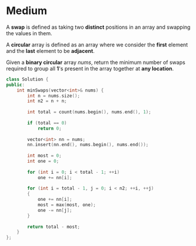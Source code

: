 # Medium

A **swap** is defined as taking two **distinct** positions in an array and swapping the values in them.

A **circular** array is defined as an array where we consider the **first** element and the **last** element to be **adjacent**.

Given a **binary circular** array *nums*, return the minimum number of swaps required to group all **1**'s present in the array together at **any location**.

```cpp
class Solution {
public:
    int minSwaps(vector<int>& nums) {
        int n = nums.size();
        int n2 = n + n;
        
        int total = count(nums.begin(), nums.end(), 1);
        
        if (total == 0)
            return 0;
        
        vector<int> nn = nums;
        nn.insert(nn.end(), nums.begin(), nums.end());
        
        int most = 0;
        int one = 0;
        
        for (int i = 0; i < total - 1; ++i)
            one += nn[i];
        
        for (int i = total - 1, j = 0; i < n2; ++i, ++j)
        {
            one += nn[i];
            most = max(most, one);
            one -= nn[j];
        }
        
        return total - most;
    }
};
```
